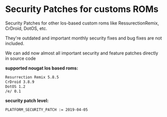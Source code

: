 Security Patches for customs ROMs
===========
Security Patches for other los-based custom roms like RessurectionRemix, CrDroid, DotOS, etc.

They're outdated and important monthly security fixes and bug fixes are not included.

We can add now almost all important security and feature patches directly in source code

**supported nougat los based roms:**

```sh
Resurrection Remix 5.8.5
CrDroid 3.8.9 
DotOS 1.2
/e/ 0.1 
```


**security patch level:**
```sh
PLATFORM_SECURITY_PATCH := 2019-04-05
```